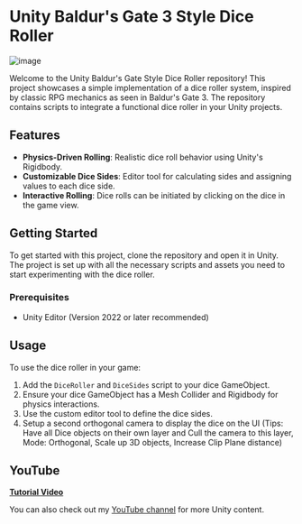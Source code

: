 ﻿# Unity Baldur's Gate 3 Style Dice Roller
![image](https://github.com/adammyhre/Unity-Baldurs-Gate-Dice-Roller/assets/38876398/78fcb262-56ae-41f1-95f0-e1a4625b9107)

Welcome to the Unity Baldur's Gate Style Dice Roller repository! This project showcases a simple implementation of a dice roller system, inspired by classic RPG mechanics as seen in Baldur's Gate 3. The repository contains scripts to integrate a functional dice roller in your Unity projects.

## Features

- **Physics-Driven Rolling**: Realistic dice roll behavior using Unity's Rigidbody.
- **Customizable Dice Sides**: Editor tool for calculating sides and assigning values to each dice side.
- **Interactive Rolling**: Dice rolls can be initiated by clicking on the dice in the game view.

## Getting Started

To get started with this project, clone the repository and open it in Unity. The project is set up with all the necessary scripts and assets you need to start experimenting with the dice roller.

### Prerequisites

- Unity Editor (Version 2022 or later recommended)

## Usage

To use the dice roller in your game:

1. Add the `DiceRoller` and `DiceSides` script to your dice GameObject.
2. Ensure your dice GameObject has a Mesh Collider and Rigidbody for physics interactions.
3. Use the custom editor tool to define the dice sides.
4. Setup a second orthogonal camera to display the dice on the UI
   (Tips: Have all Dice objects on their own layer and Cull the camera to this layer, Mode: Orthogonal, Scale up 3D objects, Increase Clip Plane distance)

## YouTube

[**Tutorial Video**](https://youtu.be/54reJ6Ac_9k)

You can also check out my [YouTube channel](https://www.youtube.com/@git-amend?sub_confirmation=1) for more Unity content.
